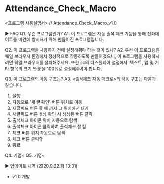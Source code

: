 # Attendance_Check_Macro
<프로그램 사용설명서> // Attendance_Check_Macro_v1.0

▶ FAQ
Q1. 무슨 프로그램인가?
A1. 이 프로그램은 자동 출석 체크 기능을 통해 전화데이트를 미연에 방지하기 위해 만들어진 프로그램입니다.

Q2. 이 프로그램을 사용하기 전에 설정해줘야 하는 것이 있나?
A2. 우선 이 프로그램은 웨일 브라우저 환경에서 정상적으로 작동하도록 만들어졌으니, 이 프로그램을 사용하시려면 웨일 브라우저를 설치해주세요.
또한 pc의 디스플레이 설정에서 '텍스트, 앱 및 기타 항목의 크기 변경'을 100%로 설정해주셔야 합니다.

Q3. 이 프로그램의 작동 구조는?
A3. <출석체크 자동 매크로>의 작동 구조는 다음과 같습니다.
1. 실행
2. 자동으로 '새 글 확인' 버튼 위치로 이동
3. 새글피드 버튼 뜰 때 까지 그 위치에서 대기
4. 새글피드 버튼 생성 확인 시 생성된 버튼 클릭
5. 출석체크 아이콘 위치 자동으로 탐색
6. 출석체크 아이콘 클릭하여 출석체크 창 킴
7. 체크 버튼 위치 자동으로 탐색
8. 체크 버튼 클릭함
9. 종료

Q4. 기멈~
Q5. 기멈~

▶ 업데이트 내역
(2020.9.22.화 13:31)
- v1.0 개발
